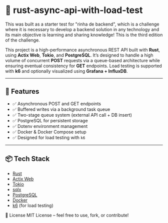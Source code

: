 # 🚀 rust-async-api-with-load-test

This was built as a starter test for "rinha de backend", which is a challenge where it is necessary to develop a backend solution in any technology and its main objective is learning and sharing knowledge! This is the third edition of the challenge.

This project is a high-performance asynchronous REST API built with **Rust**, using **Actix Web**, **Tokio**, and **PostgreSQL**. It’s designed to handle a high volume of concurrent **POST** requests via a queue-based architecture while ensuring eventual consistency for **GET** endpoints. Load testing is supported with **k6** and optionally visualized using **Grafana + InfluxDB**.

---

## 🔧 Features

- ✅ Asynchronous POST and GET endpoints
- ✅ Buffered writes via a background task queue
- ✅ Two-stage queue system (external API call + DB insert)
- ✅ PostgreSQL for persistent storage
- ✅ Dotenv environment management
- ✅ Docker & Docker Compose setup
- ✅ Designed for load testing with `k6`

---

## 📦 Tech Stack

- [Rust](https://www.rust-lang.org/)
- [Actix Web](https://actix.rs/)
- [Tokio](https://tokio.rs/)
- [sqlx](https://github.com/launchbadge/sqlx)
- [PostgreSQL](https://www.postgresql.org/)
- [Docker](https://www.docker.com/)
- [k6](https://k6.io/) (for load testing)

📄 License
MIT License – feel free to use, fork, or contribute!
